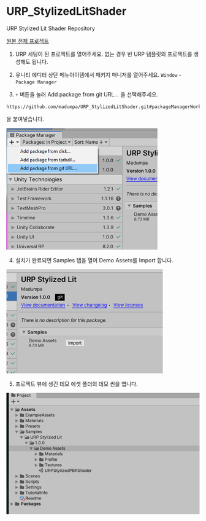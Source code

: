 # URP_StylizedLitShader
URP Stylized Lit Shader Repository

[원본 전체 프로젝트](https://github.com/madumpa/URP_StylizedLitShader.git#main)

1. URP 세팅이 된 프로젝트를 열어주세요.
없는 경우 빈 URP 템플릿의 프로젝트를 생성해도 됩니다.

2. 유니티 에디터 상단 메뉴아이템에서 패키지 매니저를 열어주세요.
`Window` - `Package Manager`  
  
3. ` + ` 버튼을 눌러 Add package from git URL... 을 선택해주세요.
```
https://github.com/madumpa/URP_StylizedLitShader.git#packageManagerWork
```
을 붙여넣습니다.

![Images~/git.png](Images~/git.png)  
  
4. 설치가 완료되면 Samples 탭을 열어 Demo Assets를 Import 합니다.  
  
![Images~/samples.png](Images~/samples.png)  
  
5. 프로젝트 뷰에 생긴 데모 에셋 폴더의 데모 씬을 엽니다.  

![Images~/project.png](Images~/project.png)  
